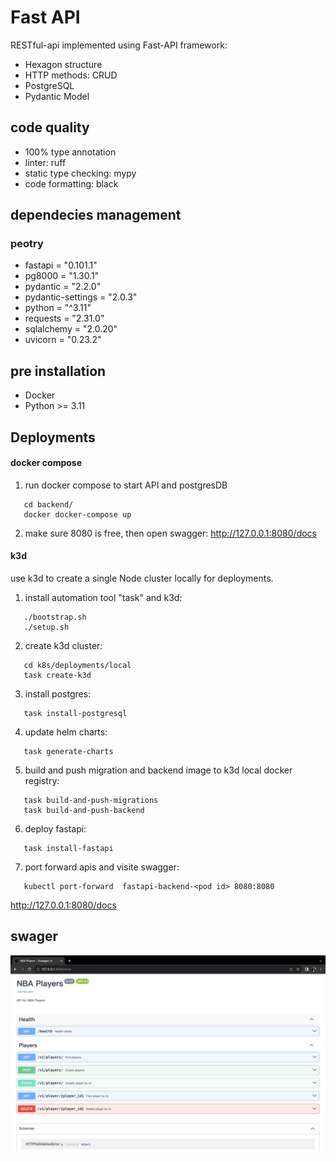 # Fast API

RESTful-api implemented using Fast-API framework:

- Hexagon structure
- HTTP methods: CRUD
- PostgreSQL
- Pydantic Model

## code quality

- 100% type annotation
- linter: ruff
- static type checking: mypy
- code formatting: black

## dependecies management

### peotry

- fastapi = "0.101.1"
- pg8000 = "1.30.1"
- pydantic = "2.2.0"
- pydantic-settings = "2.0.3"
- python = "^3.11"
- requests = "2.31.0"
- sqlalchemy = "2.0.20"
- uvicorn = "0.23.2"

## pre installation

- Docker
- Python >= 3.11

## Deployments

#### docker compose

1. run docker compose to start API and postgresDB

```
   cd backend/
   docker docker-compose up
```

2. make sure 8080 is free, then open swagger:
   http://127.0.0.1:8080/docs

#### k3d

use k3d to create a single Node cluster locally for deployments.

1. install automation tool "task" and k3d:

```
   ./bootstrap.sh
   ./setup.sh
```

2. create k3d cluster:

```
   cd k8s/deployments/local
   task create-k3d
```

3. install postgres:

```
   task install-postgresql
```

4. update helm charts:

```
   task generate-charts
```

5. build and push migration and backend image to k3d local docker registry:

```
   task build-and-push-migrations
   task build-and-push-backend
```

6. deploy fastapi:

```
   task install-fastapi
```

7. port forward apis and visite swagger:

```
   kubectl port-forward  fastapi-backend-<pod id> 8080:8080
```

http://127.0.0.1:8080/docs

## swager

![alt text](https://github.com/bohuang-work/fast-api/blob/main/fastAPI.png)
